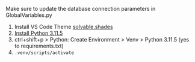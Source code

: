 Make sure to update the database connection parameters in GlobalVariables.py

1. Install VS Code Theme [solvable.shades](https://vscodethemes.com/e/Solvable.shades/shades)
2. [Install Python 3.11.5](https://www.python.org/downloads/release/python-3115/)
3. ctrl+shift+p > Python: Create Environment > Venv > Python 3.11.5 (yes to requirements.txt)
4. `.venv/scripts/activate`